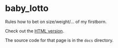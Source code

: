 # baby_lotto
Rules how to bet on size/weight/... of my firstborn.

Check out the [HTML version](https://kopp.github.io/baby_lotto/).

The source code for that page is in the `docs` directory.
